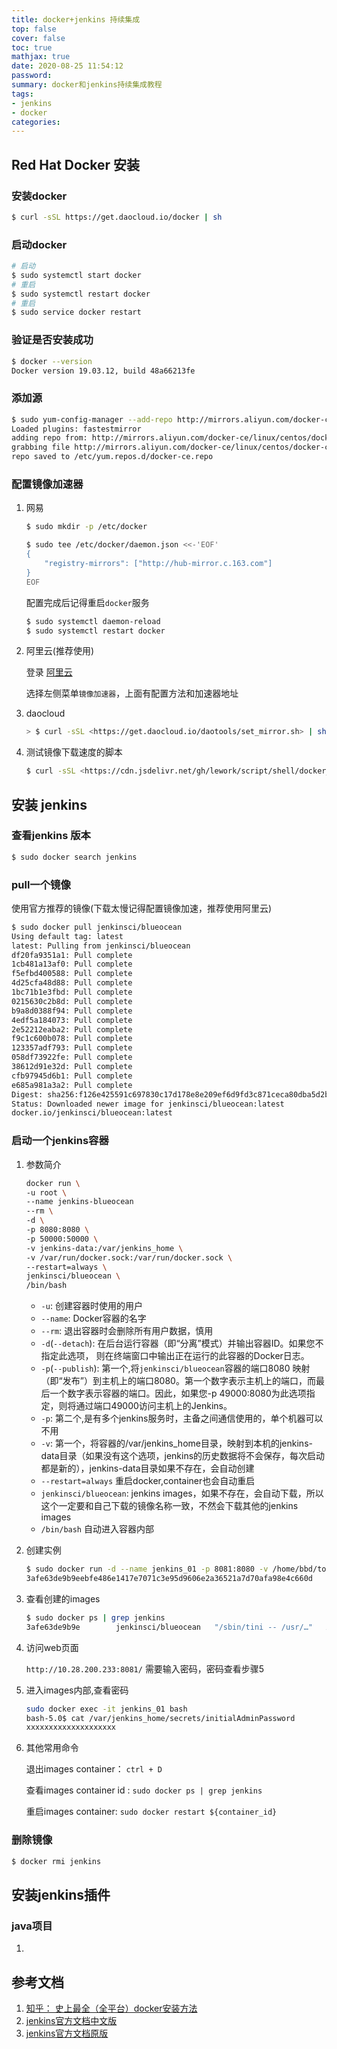 ```yaml
---
title: docker+jenkins 持续集成
top: false
cover: false
toc: true
mathjax: true
date: 2020-08-25 11:54:12
password:
summary: docker和jenkins持续集成教程
tags:
- jenkins
- docker
categories:
---
```



## Red Hat Docker 安装

### 安装docker

``` bash
$ curl -sSL https://get.daocloud.io/docker | sh
```

### 启动docker

``` bash
# 启动
$ sudo systemctl start docker
# 重启
$ sudo systemctl restart docker
# 重启
$ sudo service docker restart
```

### 验证是否安装成功

``` bash
$ docker --version
Docker version 19.03.12, build 48a66213fe
```

### 添加源

``` bash
$ sudo yum-config-manager --add-repo http://mirrors.aliyun.com/docker-ce/linux/centos/docker-ce.repo
Loaded plugins: fastestmirror
adding repo from: http://mirrors.aliyun.com/docker-ce/linux/centos/docker-ce.repo
grabbing file http://mirrors.aliyun.com/docker-ce/linux/centos/docker-ce.repo to /etc/yum.repos.d/docker-ce.repo
repo saved to /etc/yum.repos.d/docker-ce.repo
```

### 配置镜像加速器

1. 网易

    ``` bash
    $ sudo mkdir -p /etc/docker

    $ sudo tee /etc/docker/daemon.json <<-'EOF'
    {
        "registry-mirrors": ["http://hub-mirror.c.163.com"]
    }
    EOF
    ```

    配置完成后记得重启`docker`服务

    ``` bash
    $ sudo systemctl daemon-reload
    $ sudo systemctl restart docker
    ```

2. 阿里云(推荐使用)

    登录 [阿里云](https://cr.console.aliyun.com/cn-hangzhou/instances/repositories)

    选择左侧菜单`镜像加速器`，上面有配置方法和加速器地址

3. daocloud

    ``` bash
    > $ curl -sSL <https://get.daocloud.io/daotools/set_mirror.sh> | sh -s <http://f1361db2.m.daocloud.io>
    ```

4. 测试镜像下载速度的脚本

    ``` bash
    $ curl -sSL <https://cdn.jsdelivr.net/gh/lework/script/shell/docker_hub_speed_test.sh> | bash
    ```

## 安装 jenkins

### 查看jenkins 版本

``` bash
$ sudo docker search jenkins
```

### pull一个镜像

使用官方推荐的镜像\(下载太慢记得配置镜像加速，推荐使用阿里云\)

``` bash
$ sudo docker pull jenkinsci/blueocean
Using default tag: latest
latest: Pulling from jenkinsci/blueocean
df20fa9351a1: Pull complete
1cb481a13af0: Pull complete
f5efbd400588: Pull complete
4d25cfa48d88: Pull complete
1bc71b1e3fbd: Pull complete
0215630c2b8d: Pull complete
b9a8d0388f94: Pull complete
4edf5a184073: Pull complete
2e52212eaba2: Pull complete
f9c1c600b078: Pull complete
123357adf793: Pull complete
058df73922fe: Pull complete
38612d91e32d: Pull complete
cfb97945d6b1: Pull complete
e685a981a3a2: Pull complete
Digest: sha256:f126e425591c697830c17d178e8e209ef6d9fd3c871ceca80dba5d2b1256a291
Status: Downloaded newer image for jenkinsci/blueocean:latest
docker.io/jenkinsci/blueocean:latest
```

### 启动一个jenkins容器

1. 参数简介

    ``` bash
    docker run \
    -u root \
    --name jenkins-blueocean
    --rm \
    -d \
    -p 8080:8080 \
    -p 50000:50000 \
    -v jenkins-data:/var/jenkins_home \
    -v /var/run/docker.sock:/var/run/docker.sock \
    --restart=always \
    jenkinsci/blueocean \
    /bin/bash
    ```

    * `-u`: 创建容器时使用的用户
    * `--name`: Docker容器的名字
    * `--rm`: 退出容器时会删除所有用户数据，慎用
    * `-d`(`--detach`): 在后台运行容器（即“分离”模式）并输出容器ID。如果您不指定此选项， 则在终端窗口中输出正在运行的此容器的Docker日志。
    * `-p`(`--publish`): 第一个,将`jenkinsci/blueocean`容器的端口8080 映射（即“发布”）到主机上的端口8080。第一个数字表示主机上的端口，而最后一个数字表示容器的端口。因此，如果您-p 49000:8080为此选项指定，则将通过端口49000访问主机上的Jenkins。
    * `-p`: 第二个,是有多个jenkins服务时，主备之间通信使用的，单个机器可以不用
    * `-v`: 第一个，将容器的/var/jenkins_home目录，映射到本机的jenkins-data目录（如果没有这个选项，jenkins的历史数据将不会保存，每次启动都是新的），jenkins-data目录如果不存在，会自动创建
    * `--restart=always` 重启docker,container也会自动重启
    * `jenkinsci/blueocean`: jenkins images，如果不存在，会自动下载，所以这个一定要和自己下载的镜像名称一致，不然会下载其他的jenkins images
    * `/bin/bash` 自动进入容器内部

2. 创建实例

    ``` bash
    $ sudo docker run -d --name jenkins_01 -p 8081:8080 -v /home/bbd/tools/jenkins_home:/var/jenkins_01 jenkinsci/blueocean
    3afe63de9b9eebfe486e1417e7071c3e95d9606e2a36521a7d70afa98e4c660d
    ```

3. 查看创建的images

    ``` bash
    $ sudo docker ps | grep jenkins
    3afe63de9b9e        jenkinsci/blueocean   "/sbin/tini -- /usr/…"   About a minute ago   Up About a minute   50000/tcp, 0.0.0.0:8081->8080/tcp   jenkins_01
    ```

4. 访问web页面

    `http://10.28.200.233:8081/`
    需要输入密码，密码查看步骤5

5. 进入images内部,查看密码

    ``` bash
    sudo docker exec -it jenkins_01 bash
    bash-5.0$ cat /var/jenkins_home/secrets/initialAdminPassword
    xxxxxxxxxxxxxxxxxxxx
    ```

6. 其他常用命令

    退出images container： `ctrl + D`

    查看images container id : `sudo docker ps | grep jenkins`

    重启images container: `sudo docker restart ${container_id}`

### 删除镜像

``` bash
$ docker rmi jenkins
```

## 安装jenkins插件

### java项目

1.


## 参考文档

1. [知乎： 史上最全（全平台）docker安装方法](https://zhuanlan.zhihu.com/p/54147784)
2. [jenkins官方文档中文版](https://www.jenkins.io/zh/doc/book/installing/)
3. [jenkins官方文档原版](https://www.jenkins.io/doc/book/installing/)
